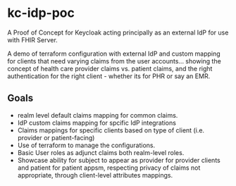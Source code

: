 # kc-idp-poc

A Proof of Concept for Keycloak acting principally as an external IdP for use with FHIR Server.

A demo of terraform configuration with external IdP and custom mapping for clients that need varying claims from the user accounts... showing the concept of health care provider claims vs. patient claims, and the right authentication for the right client - whether its for PHR or say an EMR.

## Goals

- realm level default claims mapping for common claims.
- IdP custom claims mapping for spcific IdP integrations
- Claims mappings for specific clients based on type of client (i.e. provider or patient-facing)
- Use of terraform to manage the configurations.
- Basic User roles as adjunct claims both realm-level roles.
- Showcase ability for subject to appear as provider for provider clients and patient for patient appsm, respecting privacy of claims not appropriate, through client-level attributes mappings.
